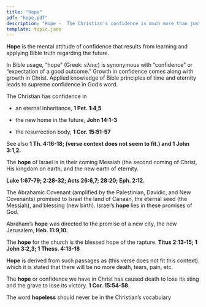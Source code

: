 ```yaml
---
title: "Hope"
pdf: "hope.pdf"
description: "Hope -  The Christian's confidence is much more than just wishful thinking."
template: topic.jade
---
```


**Hope** is the mental attitude of confidence that results from learning and applying Bible truth regarding the future.

In Bible usage, “hope” (Greek: ελπις) is synonymous with “confidence” or “expectation of a good outcome.” Growth in confidence comes along with growth in Christ. Applied knowledge of Bible principles of time and eternity leads to supreme confidence in God’s word.

The Christian has confidence in

* an eternal inheritance, **1 Pet. 1:4,5**

* the new home in the future, **John 14:1-3**

* the resurrection body, **1 Cor. 15:51-57**

See also **1 Th. 4:16-18; (verse context does not seem to fit.) and 1 John 3:1,2.**

The **hope** of Israel is in their coming Messiah (the second coming of Christ, His kingdom on earth, and the new earth of eternity.

**Luke 1:67-79; 2:28-32; Acts 26:6,7; 28:20; Eph. 2:12.**

The Abrahamic Covenant (amplified by the Palestinian, Davidic, and New Covenants) promised to Israel the land of Canaan, the eternal seed (the Messiah), and blessing (new birth). Israel’s **hope** lies in these promises of God.

Abraham’s **hope** was directed to the promise of a new city, the new Jerusalem, **Heb. 11:9,10.**

The **hope** for the church is the blessed hope of the rapture. **Titus 2:13-15; 1 John 3:2,3; 1 Thess. 4:13-18**

**Hope** is derived from such passages as (this verse does not fit this context). which it is stated that there will be no more death, tears, pain, etc.

The **hope** or confidence we have in Christ has caused death to lose its sting and the grave to lose its victory. **1 Cor. 15:54-58.**

The word **hopeless** should never be in the Christian’s vocabulary

